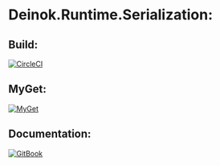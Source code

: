 # Deinok.Runtime.Serialization:

## Build:
[![CircleCI](https://circleci.com/gh/deinok/Deinok.Runtime.Serialization.svg?style=svg)](https://circleci.com/gh/deinok/Deinok.Runtime.Serialization)

## MyGet:
[![MyGet](https://img.shields.io/myget/deinok-runtime-serialization/v/Deinok.Runtime.Serialization.svg)](https://www.myget.org/feed/Packages/deinok-runtime-serialization)

## Documentation:
[![GitBook](https://img.shields.io/badge/Documentation-latest-brightgreen.svg?style=flat)](https://deinok.gitbooks.io/deinok-runtime-serialization/content/)
